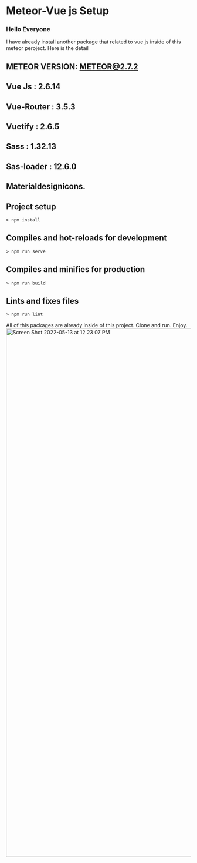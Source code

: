 # Meteor-Vue js Setup
### Hello Everyone
I have already install another package that related to vue js inside of this meteor peroject.
Here is the detail
## METEOR VERSION: METEOR@2.7.2
## Vue Js        : 2.6.14
## Vue-Router    : 3.5.3
## Vuetify       : 2.6.5
## Sass          : 1.32.13
## Sas-loader    : 12.6.0
## Materialdesignicons.

## Project setup
```
> npm install
```
## Compiles and hot-reloads for development
```
> npm run serve
```
## Compiles and minifies for production
```
> npm run build
```
## Lints and fixes files
```
> npm run lint

```


All of this packages are already inside of this project.
Clone and run.
Enjoy.
<img width="1439" alt="Screen Shot 2022-05-13 at 12 23 07 PM" src="https://user-images.githubusercontent.com/56711477/168216496-a70d8aad-a18f-44b5-9fa5-8bb2617dcff1.png">
